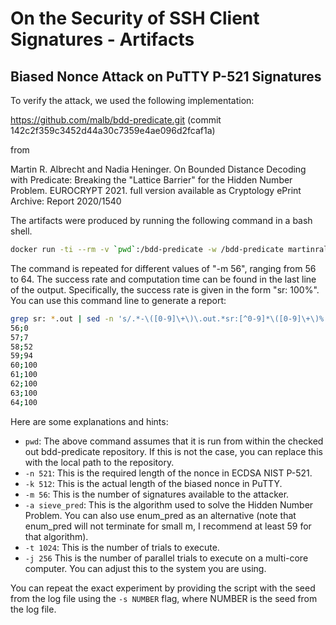 # On the Security of SSH Client Signatures - Artifacts

## Biased Nonce Attack on PuTTY P-521 Signatures

To verify the attack, we used the following implementation:

<https://github.com/malb/bdd-predicate.git> (commit 142c2f359c3452d44a30c7359e4ae096d2fcaf1a)

from

Martin R. Albrecht and Nadia Heninger. On Bounded Distance Decoding with
Predicate: Breaking the "Lattice Barrier" for the Hidden Number Problem.
EUROCRYPT 2021. full version available as Cryptology ePrint Archive: Report 2020/1540

The artifacts were produced by running the following command in a bash shell.

```bash
docker run -ti --rm -v `pwd`:/bdd-predicate -w /bdd-predicate martinralbrecht/bdd-predicate sage -python ecdsa_cli.py benchmark -n 521 -k 512 -m 56 -a sieve_pred -t 1024 -j 256
```

The command is repeated for different values of "-m 56", ranging from 56 to 64.
The success rate and computation time can be found in the last line of the output.
Specifically, the success rate is given in the form "sr: 100%". You can use this
command line to generate a report:

```bash
grep sr: *.out | sed -n 's/.*-\([0-9]\+\)\.out.*sr:[^0-9]*\([0-9]\+\)%.*/\1;\2/p'| sort -n
56;0
57;7
58;52
59;94
60;100
61;100
62;100
63;100
64;100
```

Here are some explanations and hints:

- `pwd`: The above command assumes that it is run from within the checked out bdd-predicate repository. If this is not the case, you can replace this with the local path to the repository.
- `-n 521`: This is the required length of the nonce in ECDSA NIST P-521.
- `-k 512`: This is the actual length of the biased nonce in PuTTY.
- `-m 56`: This is the number of signatures available to the attacker.
- `-a sieve_pred`: This is the algorithm used to solve the Hidden Number Problem. You can also use enum_pred as an alternative (note that enum_pred will not terminate for small m, I recommend at least 59 for that algorithm).
- `-t 1024`: This is the number of trials to execute.
- `-j 256` This is the number of parallel trials to execute on a multi-core computer. You can adjust this to the system you are using.

You can repeat the exact experiment by providing the script with the seed from
the log file using the `-s NUMBER` flag, where NUMBER is the seed from the log file.
